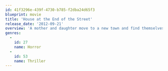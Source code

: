 ```yaml
---
id: 41f3296e-439f-4730-b785-f2dba24d65f3
blueprint: movie
title: 'House at the End of the Street'
release_date: '2012-09-21'
overview: 'A mother and daughter move to a new town and find themselves living next door to a house where a young girl murdered her parents. When the daughter befriends the surviving son, she learns the story is far from over.'
genres:
  -
    id: 27
    name: Horror
  -
    id: 53
    name: Thriller
---
```

